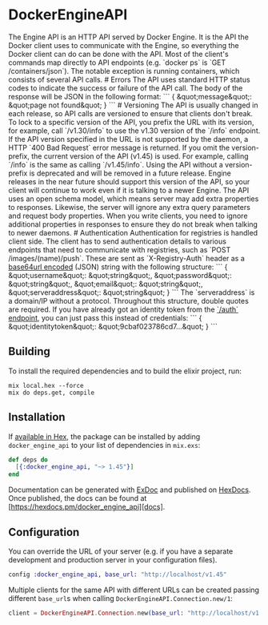 # DockerEngineAPI

The Engine API is an HTTP API served by Docker Engine. It is the API the Docker client uses to communicate with the Engine, so everything the Docker client can do can be done with the API.  Most of the client&#39;s commands map directly to API endpoints (e.g. &#x60;docker ps&#x60; is &#x60;GET /containers/json&#x60;). The notable exception is running containers, which consists of several API calls.  # Errors  The API uses standard HTTP status codes to indicate the success or failure of the API call. The body of the response will be JSON in the following format:  &#x60;&#x60;&#x60; {   \&quot;message\&quot;: \&quot;page not found\&quot; } &#x60;&#x60;&#x60;  # Versioning  The API is usually changed in each release, so API calls are versioned to ensure that clients don&#39;t break. To lock to a specific version of the API, you prefix the URL with its version, for example, call &#x60;/v1.30/info&#x60; to use the v1.30 version of the &#x60;/info&#x60; endpoint. If the API version specified in the URL is not supported by the daemon, a HTTP &#x60;400 Bad Request&#x60; error message is returned.  If you omit the version-prefix, the current version of the API (v1.45) is used. For example, calling &#x60;/info&#x60; is the same as calling &#x60;/v1.45/info&#x60;. Using the API without a version-prefix is deprecated and will be removed in a future release.  Engine releases in the near future should support this version of the API, so your client will continue to work even if it is talking to a newer Engine.  The API uses an open schema model, which means server may add extra properties to responses. Likewise, the server will ignore any extra query parameters and request body properties. When you write clients, you need to ignore additional properties in responses to ensure they do not break when talking to newer daemons.   # Authentication  Authentication for registries is handled client side. The client has to send authentication details to various endpoints that need to communicate with registries, such as &#x60;POST /images/(name)/push&#x60;. These are sent as &#x60;X-Registry-Auth&#x60; header as a [base64url encoded](https://tools.ietf.org/html/rfc4648#section-5) (JSON) string with the following structure:  &#x60;&#x60;&#x60; {   \&quot;username\&quot;: \&quot;string\&quot;,   \&quot;password\&quot;: \&quot;string\&quot;,   \&quot;email\&quot;: \&quot;string\&quot;,   \&quot;serveraddress\&quot;: \&quot;string\&quot; } &#x60;&#x60;&#x60;  The &#x60;serveraddress&#x60; is a domain/IP without a protocol. Throughout this structure, double quotes are required.  If you have already got an identity token from the [&#x60;/auth&#x60; endpoint](#operation/SystemAuth), you can just pass this instead of credentials:  &#x60;&#x60;&#x60; {   \&quot;identitytoken\&quot;: \&quot;9cbaf023786cd7...\&quot; } &#x60;&#x60;&#x60; 

## Building

To install the required dependencies and to build the elixir project, run:

```console
mix local.hex --force
mix do deps.get, compile
```

## Installation

If [available in Hex][], the package can be installed by adding `docker_engine_api` to
your list of dependencies in `mix.exs`:

```elixir
def deps do
  [{:docker_engine_api, "~> 1.45"}]
end
```

Documentation can be generated with [ExDoc][] and published on [HexDocs][]. Once published, the docs can be found at
[https://hexdocs.pm/docker_engine_api][docs].

## Configuration

You can override the URL of your server (e.g. if you have a separate development and production server in your
configuration files).

```elixir
config :docker_engine_api, base_url: "http://localhost/v1.45"
```

Multiple clients for the same API with different URLs can be created passing different `base_url`s when calling
`DockerEngineAPI.Connection.new/1`:

```elixir
client = DockerEngineAPI.Connection.new(base_url: "http://localhost/v1.45")
```

[exdoc]: https://github.com/elixir-lang/ex_doc
[hexdocs]: https://hexdocs.pm
[available in hex]: https://hex.pm/docs/publish
[docs]: https://hexdocs.pm/docker_engine_api
